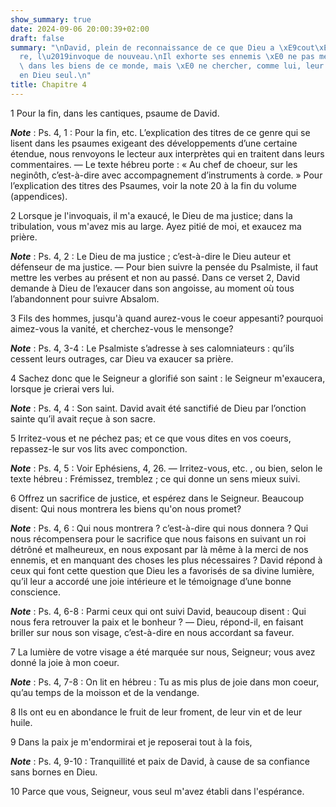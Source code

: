 ```yaml
---
show_summary: true
date: 2024-09-06 20:00:39+02:00
draft: false
summary: "\nDavid, plein de reconnaissance de ce que Dieu a \xE9cout\xE9 sa pri\xE8\
  re, l\u2019invoque de nouveau.\nIl exhorte ses ennemis \xE0 ne pas mettre leur confiance\
  \ dans les biens de ce monde, mais \xE0 ne chercher, comme lui, leur repos qu\u2019\
  en Dieu seul.\n"
title: Chapitre 4
---
```





1 Pour la fin, dans les cantiques, psaume de David.

***Note*** :  Ps. 4, 1 : Pour la fin, etc. L’explication des titres de ce genre qui se lisent dans les psaumes exigeant des développements d’une certaine étendue, nous renvoyons le lecteur aux interprètes qui en traitent dans leurs commentaires. ― Le texte hébreu porte : « Au chef de choeur, sur les neginôth, c’est-à-dire avec accompagnement d’instruments à corde. » Pour l’explication des titres des Psaumes, voir la note 20 à la fin du volume (appendices).


2 Lorsque je l'invoquais, il m'a exaucé, le Dieu de ma justice; dans la tribulation, vous m'avez mis au large. Ayez pitié de moi, et exaucez ma prière.

***Note*** :  Ps. 4, 2 : Le Dieu de ma justice ; c’est-à-dire le Dieu auteur et défenseur de ma justice. ― Pour bien suivre la pensée du Psalmiste, il faut mettre les verbes au présent et non au passé. Dans ce verset 2, David demande à Dieu de l’exaucer dans son angoisse, au moment où tous l’abandonnent pour suivre Absalom.


3 Fils des hommes, jusqu'à quand aurez-vous le coeur appesanti? pourquoi aimez-vous la vanité, et cherchez-vous le mensonge?

***Note*** :  Ps. 4, 3-4 : Le Psalmiste s’adresse à ses calomniateurs : qu’ils cessent leurs outrages, car Dieu va exaucer sa prière.

4 Sachez donc que le Seigneur a glorifié son saint : le Seigneur m'exaucera, lorsque je crierai vers lui.

***Note*** :  Ps. 4, 4 : Son saint. David avait été sanctifié de Dieu par l’onction sainte qu’il avait reçue à son sacre.


5 Irritez-vous et ne péchez pas; et ce que vous dites en vos coeurs, repassez-le sur vos lits avec componction.

***Note*** :  Ps. 4, 5 : Voir Ephésiens, 4, 26. ― Irritez-vous, etc. , ou bien, selon le texte hébreu : Frémissez, tremblez ; ce qui donne un sens mieux suivi.

6 Offrez un sacrifice de justice, et espérez dans le Seigneur. Beaucoup disent: Qui nous montrera les biens qu'on nous promet?

***Note*** :  Ps. 4, 6 : Qui nous montrera ? c’est-à-dire qui nous donnera ? Qui nous récompensera pour le sacrifice que nous faisons en suivant un roi détrôné et malheureux, en nous exposant par là même à la merci de nos ennemis, et en manquant des choses les plus nécessaires ? David répond à ceux qui font cette question que Dieu les a favorisés de sa divine lumière, qu’il leur a accordé une joie intérieure et le témoignage d’une bonne conscience.

***Note*** :  Ps. 4, 6-8 : Parmi ceux qui ont suivi David, beaucoup disent : Qui nous fera retrouver la paix et le bonheur ? ― Dieu, répond-il, en faisant briller sur nous son visage, c’est-à-dire en nous accordant sa faveur.


7 La lumière de votre visage a été marquée sur nous, Seigneur; vous avez donné la joie à mon coeur.

***Note*** :  Ps. 4, 7-8 : On lit en hébreu : Tu as mis plus de joie dans mon coeur, qu’au temps de la moisson et de la vendange.

8 Ils ont eu en abondance le fruit de leur froment, de leur vin et de leur huile.


9 Dans la paix je m'endormirai et je reposerai tout à la fois,

***Note*** :  Ps. 4, 9-10 : Tranquillité et paix de David, à cause de sa confiance sans bornes en Dieu.

10 Parce que vous, Seigneur, vous seul m'avez établi dans l'espérance.

